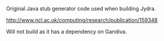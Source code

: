 Original Java stub generator code used when building Jydra.

http://www.ncl.ac.uk/computing/research/publication/159348

Will not build as it has a dependency on Gandiva.
